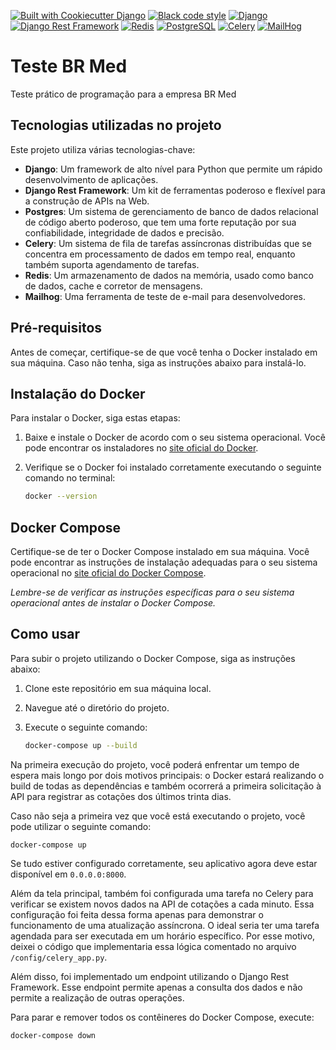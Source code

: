 [![Built with Cookiecutter Django](https://img.shields.io/badge/built%20with-Cookiecutter%20Django-ff69b4.svg?logo=cookiecutter)](https://github.com/cookiecutter/cookiecutter-django/)
[![Black code style](https://img.shields.io/badge/code%20style-black-000000.svg)](https://github.com/ambv/black)
[![Django](https://img.shields.io/badge/framework-Django-092E20.svg?logo=django)](https://www.djangoproject.com/)
[![Django Rest Framework](https://img.shields.io/badge/framework-DRF-092E20.svg?logo=django)](https://www.django-rest-framework.org/)
[![Redis](https://img.shields.io/badge/database-Redis-DC382D.svg?logo=redis)](https://redis.io/)
[![PostgreSQL](https://img.shields.io/badge/database-PostgreSQL-336791.svg?logo=postgresql)](https://www.postgresql.org/)
[![Celery](https://img.shields.io/badge/task%20queue-Celery-37814A.svg?logo=celery)](https://docs.celeryproject.org/)
[![MailHog](https://img.shields.io/badge/email%20testing-MailHog-00BACD.svg?logo=mailhog)](https://github.com/mailhog/MailHog)

# Teste BR Med

Teste prático de programação para a empresa BR Med

## Tecnologias utilizadas no projeto

Este projeto utiliza várias tecnologias-chave:

- **Django**: Um framework de alto nível para Python que permite um rápido desenvolvimento de aplicações.
- **Django Rest Framework**: Um kit de ferramentas poderoso e flexível para a construção de APIs na Web.
- **Postgres**: Um sistema de gerenciamento de banco de dados relacional de código aberto poderoso, que tem uma forte reputação por sua confiabilidade, integridade de dados e precisão.
- **Celery**: Um sistema de fila de tarefas assíncronas distribuídas que se concentra em processamento de dados em tempo real, enquanto também suporta agendamento de tarefas.
- **Redis**: Um armazenamento de dados na memória, usado como banco de dados, cache e corretor de mensagens.
- **Mailhog**: Uma ferramenta de teste de e-mail para desenvolvedores.


## Pré-requisitos

Antes de começar, certifique-se de que você tenha o Docker instalado em sua máquina. Caso não tenha, siga as instruções abaixo para instalá-lo.


## Instalação do Docker

Para instalar o Docker, siga estas etapas:

1. Baixe e instale o Docker de acordo com o seu sistema operacional. Você pode encontrar os instaladores no [site oficial do Docker](https://www.docker.com/products/docker-desktop).

2. Verifique se o Docker foi instalado corretamente executando o seguinte comando no terminal:

   ```bash
   docker --version


## Docker Compose

Certifique-se de ter o Docker Compose instalado em sua máquina. Você pode encontrar as instruções de instalação adequadas para o seu sistema operacional no [site oficial do Docker Compose](https://docs.docker.com/compose/install/).

*Lembre-se de verificar as instruções específicas para o seu sistema operacional antes de instalar o Docker Compose.*


## Como usar

Para subir o projeto utilizando o Docker Compose, siga as instruções abaixo:

1. Clone este repositório em sua máquina local.
2. Navegue até o diretório do projeto.
3. Execute o seguinte comando:

    ```bash
    docker-compose up --build 
    ```

Na primeira execução do projeto, você poderá enfrentar um tempo de espera mais longo por dois motivos principais: o Docker estará realizando o build de todas as dependências e também ocorrerá a primeira solicitação à API para registrar as cotações dos últimos trinta dias.

Caso não seja a primeira vez que você está executando o projeto, você pode utilizar o seguinte comando:

    
    docker-compose up
    

Se tudo estiver configurado corretamente, seu aplicativo agora deve estar disponível em `0.0.0.0:8000`.

Além da tela principal, também foi configurada uma tarefa no Celery para verificar se existem novos dados na API de cotações a cada minuto. Essa configuração foi feita dessa forma apenas para demonstrar o funcionamento de uma atualização assíncrona. O ideal seria ter uma tarefa agendada para ser executada em um horário específico. Por esse motivo, deixei o código que implementaria essa lógica comentado no arquivo `/config/celery_app.py`.

Além disso, foi implementado um endpoint utilizando o Django Rest Framework. Esse endpoint permite apenas a consulta dos dados e não permite a realização de outras operações.

Para parar e remover todos os contêineres do Docker Compose, execute:

    
    docker-compose down
    
  
